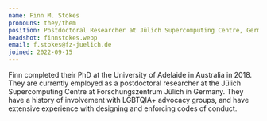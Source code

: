 ```yaml
---
name: Finn M. Stokes
pronouns: they/them
position: Postdoctoral Researcher at Jülich Supercomputing Centre, Germany
headshot: finnstokes.webp
email: f.stokes@fz-juelich.de
joined: 2022-09-15
---
```

Finn completed their PhD at the University of Adelaide in Australia in 2018.
They are currently employed as a postdoctoral researcher at the Jülich
Supercomputing Centre at Forschungszentrum Jülich in Germany. They have a
history of involvement with LGBTQIA+ advocacy groups, and have extensive experience
with designing and enforcing codes of conduct.
